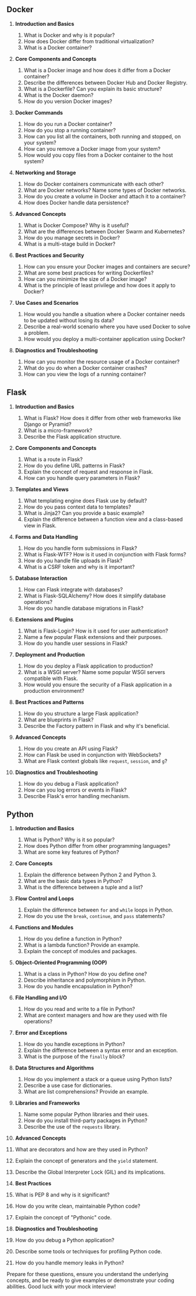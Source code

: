 ## Docker

1. **Introduction and Basics**
   1. What is Docker and why is it popular?
   2. How does Docker differ from traditional virtualization?
   3. What is a Docker container?

2. **Core Components and Concepts**
   1. What is a Docker image and how does it differ from a Docker container?
   2. Describe the differences between Docker Hub and Docker Registry.
   3. What is a Dockerfile? Can you explain its basic structure?
   4. What is the Docker daemon?
   5. How do you version Docker images?

3. **Docker Commands**
   1. How do you run a Docker container?
   2. How do you stop a running container?
   3. How can you list all the containers, both running and stopped, on your system?
   4. How can you remove a Docker image from your system?
   5. How would you copy files from a Docker container to the host system?

4. **Networking and Storage**
   1. How do Docker containers communicate with each other?
   2. What are Docker networks? Name some types of Docker networks.
   3. How do you create a volume in Docker and attach it to a container?
   4. How does Docker handle data persistence?

5. **Advanced Concepts**
   1. What is Docker Compose? Why is it useful?
   2. What are the differences between Docker Swarm and Kubernetes?
   3. How do you manage secrets in Docker?
   4. What is a multi-stage build in Docker?

6. **Best Practices and Security**
   1. How can you ensure your Docker images and containers are secure?
   2. What are some best practices for writing Dockerfiles?
   3. How can you minimize the size of a Docker image?
   4. What is the principle of least privilege and how does it apply to Docker?

7. **Use Cases and Scenarios**
   1. How would you handle a situation where a Docker container needs to be updated without losing its data?
   2. Describe a real-world scenario where you have used Docker to solve a problem.
   3. How would you deploy a multi-container application using Docker?

8. **Diagnostics and Troubleshooting**
   1. How can you monitor the resource usage of a Docker container?
   2. What do you do when a Docker container crashes?
   3. How can you view the logs of a running container?

## Flask

1. **Introduction and Basics**
   1. What is Flask? How does it differ from other web frameworks like Django or Pyramid?
   2. What is a micro-framework?
   3. Describe the Flask application structure.

2. **Core Components and Concepts**
   1. What is a route in Flask?
   2. How do you define URL patterns in Flask?
   3. Explain the concept of request and response in Flask.
   4. How can you handle query parameters in Flask?

3. **Templates and Views**
   1. What templating engine does Flask use by default?
   2. How do you pass context data to templates?
   3. What is Jinja2? Can you provide a basic example?
   4. Explain the difference between a function view and a class-based view in Flask.

4. **Forms and Data Handling**
   1. How do you handle form submissions in Flask?
   2. What is Flask-WTF? How is it used in conjunction with Flask forms?
   3. How do you handle file uploads in Flask?
   4. What is a CSRF token and why is it important?

5. **Database Interaction**
   1. How can Flask integrate with databases?
   2. What is Flask-SQLAlchemy? How does it simplify database operations?
   3. How do you handle database migrations in Flask?

6. **Extensions and Plugins**
   1. What is Flask-Login? How is it used for user authentication?
   2. Name a few popular Flask extensions and their purposes.
   3. How do you handle user sessions in Flask?

7. **Deployment and Production**
   1. How do you deploy a Flask application to production?
   2. What is a WSGI server? Name some popular WSGI servers compatible with Flask.
   3. How would you ensure the security of a Flask application in a production environment?

8. **Best Practices and Patterns**
   1. How do you structure a large Flask application?
   2. What are blueprints in Flask?
   3. Describe the Factory pattern in Flask and why it's beneficial.

9. **Advanced Concepts**
   1. How do you create an API using Flask?
   2. How can Flask be used in conjunction with WebSockets?
   3. What are Flask context globals like `request`, `session`, and `g`?

10. **Diagnostics and Troubleshooting**
    1. How do you debug a Flask application?
    2. How can you log errors or events in Flask?
    3. Describe Flask's error handling mechanism.

## Python

1. **Introduction and Basics**
   1. What is Python? Why is it so popular?
   2. How does Python differ from other programming languages?
   3. What are some key features of Python?

2. **Core Concepts**
   1. Explain the difference between Python 2 and Python 3.
   2. What are the basic data types in Python?
   3. What is the difference between a tuple and a list?

3. **Flow Control and Loops**
   1. Explain the difference between `for` and `while` loops in Python.
   2. How do you use the `break`, `continue`, and `pass` statements?

4. **Functions and Modules**
   1. How do you define a function in Python?
   2. What is a lambda function? Provide an example.
   3. Explain the concept of modules and packages.

5. **Object-Oriented Programming (OOP)**
   1. What is a class in Python? How do you define one?
   2. Describe inheritance and polymorphism in Python.
   3. How do you handle encapsulation in Python?

6. **File Handling and I/O**
   1. How do you read and write to a file in Python?
   2. What are context managers and how are they used with file operations?

7. **Error and Exceptions**
   1. How do you handle exceptions in Python?
   2. Explain the difference between a syntax error and an exception.
   3. What is the purpose of the `finally` block?

8. **Data Structures and Algorithms**
   1. How do you implement a stack or a queue using Python lists?
   2. Describe a use case for dictionaries.
   3. What are list comprehensions? Provide an example.

9. **Libraries and Frameworks**
   1. Name some popular Python libraries and their uses.
   2. How do you install third-party packages in Python?
   3. Describe the use of the `requests` library.

10. **Advanced Concepts**
   1. What are decorators and how are they used in Python?
   2. Explain the concept of generators and the `yield` statement.
   3. Describe the Global Interpreter Lock (GIL) and its implications.

11. **Best Practices**
   1. What is PEP 8 and why is it significant?
   2. How do you write clean, maintainable Python code?
   3. Explain the concept of "Pythonic" code.

12. **Diagnostics and Troubleshooting**
   1. How do you debug a Python application?
   2. Describe some tools or techniques for profiling Python code.
   3. How do you handle memory leaks in Python?

Prepare for these questions, ensure you understand the underlying concepts, and be ready to give examples or demonstrate your coding abilities. Good luck with your mock interview!